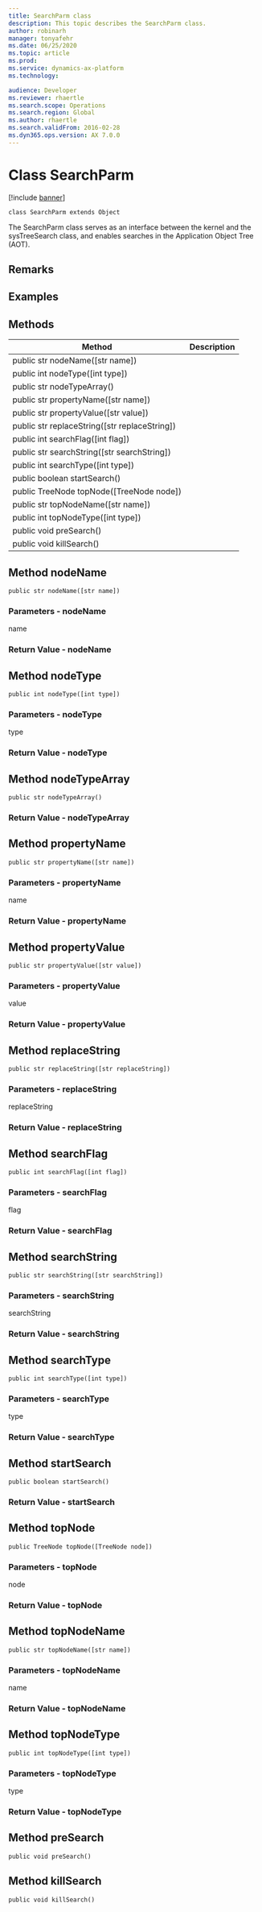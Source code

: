 ```yaml
---
title: SearchParm class
description: This topic describes the SearchParm class.
author: robinarh
manager: tonyafehr
ms.date: 06/25/2020
ms.topic: article
ms.prod: 
ms.service: dynamics-ax-platform
ms.technology: 

audience: Developer
ms.reviewer: rhaertle
ms.search.scope: Operations
ms.search.region: Global
ms.author: rhaertle
ms.search.validFrom: 2016-02-28
ms.dyn365.ops.version: AX 7.0.0
---
```


# Class SearchParm

[!include [banner](../includes/banner.md)]

```xpp
class SearchParm extends Object
```

The SearchParm class serves as an interface between the kernel and the sysTreeSearch class, and enables searches in the  Application Object Tree (AOT).

## Remarks

## Examples

## Methods

| Method                                          | Description |
|-------------------------------------------------|-------------|
| public str nodeName(\[str name\])               |             |
| public int nodeType(\[int type\])               |             |
| public str nodeTypeArray()                      |             |
| public str propertyName(\[str name\])           |             |
| public str propertyValue(\[str value\])         |             |
| public str replaceString(\[str replaceString\]) |             |
| public int searchFlag(\[int flag\])             |             |
| public str searchString(\[str searchString\])   |             |
| public int searchType(\[int type\])             |             |
| public boolean startSearch()                    |             |
| public TreeNode topNode(\[TreeNode node\])      |             |
| public str topNodeName(\[str name\])            |             |
| public int topNodeType(\[int type\])            |             |
| public void preSearch()                         |             |
| public void killSearch()                        |             |

## Method nodeName

```xpp
public str nodeName([str name])
```

### Parameters - nodeName

name  

### Return Value - nodeName

## Method nodeType

```xpp
public int nodeType([int type])
```

### Parameters - nodeType

type  

### Return Value - nodeType

## Method nodeTypeArray

```xpp
public str nodeTypeArray()
```

### Return Value - nodeTypeArray

## Method propertyName

```xpp
public str propertyName([str name])
```

### Parameters - propertyName

name  

### Return Value - propertyName

## Method propertyValue

```xpp
public str propertyValue([str value])
```

### Parameters - propertyValue

value  

### Return Value - propertyValue

## Method replaceString

```xpp
public str replaceString([str replaceString])
```

### Parameters - replaceString

replaceString  

### Return Value - replaceString

## Method searchFlag

```xpp
public int searchFlag([int flag])
```

### Parameters - searchFlag

flag  

### Return Value - searchFlag

## Method searchString

```xpp
public str searchString([str searchString])
```

### Parameters - searchString

searchString  

### Return Value - searchString

## Method searchType

```xpp
public int searchType([int type])
```

### Parameters - searchType

type  

### Return Value - searchType

## Method startSearch

```xpp
public boolean startSearch()
```

### Return Value - startSearch

## Method topNode

```xpp
public TreeNode topNode([TreeNode node])
```

### Parameters - topNode

node  

### Return Value - topNode

## Method topNodeName

```xpp
public str topNodeName([str name])
```

### Parameters - topNodeName

name  

### Return Value - topNodeName

## Method topNodeType

```xpp
public int topNodeType([int type])
```

### Parameters - topNodeType

type  

### Return Value - topNodeType

## Method preSearch

```xpp
public void preSearch()
```

## Method killSearch

```xpp
public void killSearch()
```

